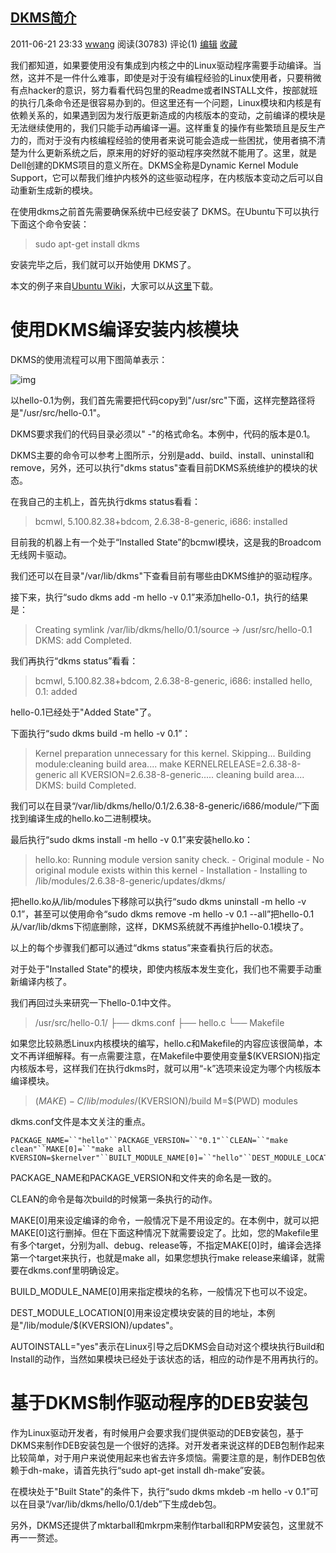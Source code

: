 ## [     DKMS简介        ](https://www.cnblogs.com/wwang/archive/2011/06/21/2085571.html)

2011-06-21 23:33 [wwang](https://www.cnblogs.com/wwang/) 阅读(30783) 评论(1) [编辑](https://i.cnblogs.com/EditPosts.aspx?postid=2085571) [收藏](javascript:void(0))

我们都知道，如果要使用没有集成到内核之中的Linux驱动程序需要手动编译。当然，这并不是一件什么难事，即使是对于没有编程经验的Linux使用者，只要稍微有点hacker的意识，努力看看代码包里的Readme或者INSTALL文件，按部就班的执行几条命令还是很容易办到的。但这里还有一个问题，Linux模块和内核是有依赖关系的，如果遇到因为发行版更新造成的内核版本的变动，之前编译的模块是无法继续使用的，我们只能手动再编译一遍。这样重复的操作有些繁琐且是反生产力的，而对于没有内核编程经验的使用者来说可能会造成一些困扰，使用者搞不清楚为什么更新系统之后，原来用的好好的驱动程序突然就不能用了。这里，就是Dell创建的DKMS项目的意义所在。DKMS全称是Dynamic Kernel Module Support，它可以帮我们维护内核外的这些驱动程序，在内核版本变动之后可以自动重新生成新的模块。

在使用dkms之前首先需要确保系统中已经安装了 DKMS。在Ubuntu下可以执行下面这个命令安装：

> sudo apt-get install dkms

安装完毕之后，我们就可以开始使用 DKMS了。

本文的例子来自[Ubuntu Wiki](https://wiki.ubuntu.com/)，大家可以从[这里](http://files.cnblogs.com/wwang/hello-0.1.zip)下载。

# **使用DKMS编译安装内核模块**

DKMS的使用流程可以用下图简单表示：

![img](https://pic002.cnblogs.com/images/2011/175492/2011062117293552.jpg)

以hello-0.1为例，我们首先需要把代码copy到"/usr/src"下面，这样完整路径将是"/usr/src/hello-0.1"。

DKMS要求我们的代码目录必须以" <module>-<module-version>"的格式命名。本例中，代码的版本是0.1。

DKMS主要的命令可以参考上图所示，分别是add、build、install、uninstall和remove，另外，还可以执行"dkms status"查看目前DKMS系统维护的模块的状态。

在我自己的主机上，首先执行dkms status看看：

> bcmwl, 5.100.82.38+bdcom, 2.6.38-8-generic, i686: installed

目前我的机器上有一个处于“Installed State”的bcmwl模块，这是我的Broadcom无线网卡驱动。

我们还可以在目录"/var/lib/dkms"下查看目前有哪些由DKMS维护的驱动程序。

接下来，执行“sudo dkms add -m hello -v 0.1”来添加hello-0.1，执行的结果是：

> Creating symlink /var/lib/dkms/hello/0.1/source ->         /usr/src/hello-0.1
> DKMS: add Completed.

我们再执行“dkms status”看看：

> bcmwl, 5.100.82.38+bdcom, 2.6.38-8-generic, i686: installed
> hello, 0.1: added

hello-0.1已经处于"Added State"了。

下面执行“sudo dkms build -m hello -v 0.1”：

> Kernel preparation unnecessary for this kernel.  Skipping...
> Building module:cleaning build area....
> make KERNELRELEASE=2.6.38-8-generic all KVERSION=2.6.38-8-generic.....
> cleaning build area....
> DKMS: build Completed.

我们可以在目录“/var/lib/dkms/hello/0.1/2.6.38-8-generic/i686/module/”下面找到编译生成的hello.ko二进制模块。

最后执行“sudo dkms install -m hello -v 0.1”来安装hello.ko：

> hello.ko:
> Running module version sanity check.
>  \- Original module
>   \- No original module exists within this kernel
>  \- Installation
>   \- Installing to /lib/modules/2.6.38-8-generic/updates/dkms/

把hello.ko从/lib/modules下移除可以执行“sudo dkms uninstall -m hello -v  0.1”，甚至可以使用命令“sudo dkms remove -m hello -v 0.1  --all”把hello-0.1从/var/lib/dkms下彻底删除，这样，DKMS系统就不再维护hello-0.1模块了。

以上的每个步骤我们都可以通过“dkms status”来查看执行后的状态。

对于处于"Installed State"的模块，即使内核版本发生变化，我们也不需要手动重新编译内核了。

我们再回过头来研究一下hello-0.1中文件。

> /usr/src/hello-0.1/
> ├── dkms.conf
> ├── hello.c
> └── Makefile

如果您比较熟悉Linux内核模块的编写，hello.c和Makefile的内容应该很简单，本文不再详细解释。有一点需要注意，在Makefile中要使用变量$(KVERSION)指定内核版本号，这样我们在执行dkms时，就可以用“-k”选项来设定为哪个内核版本编译模块。

> $(MAKE) -C /lib/modules/$(KVERSION)/build M=$(PWD) modules

dkms.conf文件是本文关注的重点。

```
PACKAGE_NAME=``"hello"``PACKAGE_VERSION=``"0.1"``CLEAN=``"make clean"``MAKE[0]=``"make all KVERSION=$kernelver"``BUILT_MODULE_NAME[0]=``"hello"``DEST_MODULE_LOCATION[0]=``"/updates"``AUTOINSTALL=``"yes"
```

PACKAGE_NAME和PACKAGE_VERSION和文件夹的命名是一致的。

CLEAN的命令是每次build的时候第一条执行的动作。

MAKE[0]用来设定编译的命令，一般情况下是不用设定的。在本例中，就可以把MAKE[0]这行删掉。但在下面这种情况下就需要设定了。比如，您的Makefile里有多个target，分别为all、debug、release等，不指定MAKE[0]时，编译会选择第一个target来执行，也就是make all，如果您想执行make release来编译，就需要在dkms.conf里明确设定。

BUILD_MODULE_NAME[0]用来指定模块的名称，一般情况下也可以不设定。

DEST_MODULE_LOCATION[0]用来设定模块安装的目的地址，本例是"/lib/module/$(KVERSION)/updates"。

AUTOINSTALL="yes"表示在Linux引导之后DKMS会自动对这个模块执行Build和Install的动作，当然如果模块已经处于该状态的话，相应的动作是不用再执行的。

# 基于DKMS制作驱动程序的DEB安装包

作为Linux驱动开发者，有时候用户会要求我们提供驱动的DEB安装包，基于DKMS来制作DEB安装包是一个很好的选择。对开发者来说这样的DEB包制作起来比较简单，对于用户来说使用起来也省去许多烦恼。需要注意的是，制作DEB包依赖于dh-make，请首先执行“sudo apt-get install dh-make”安装。

在模块处于"Built State"的条件下，执行“sudo dkms mkdeb -m hello -v 0.1”可以在目录“/var/lib/dkms/hello/0.1/deb”下生成deb包。

另外，DKMS还提供了mktarball和mkrpm来制作tarball和RPM安装包，这里就不再一一赘述。

